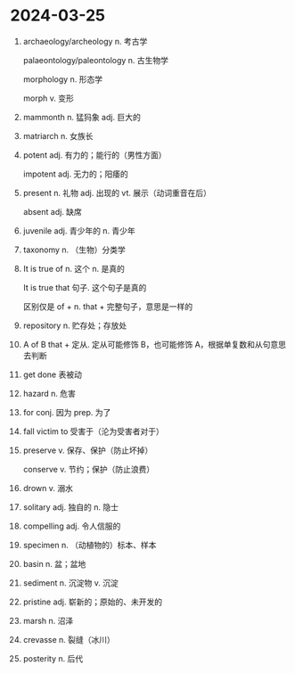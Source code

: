 # 2024-03-25

1. archaeology/archeology n. 考古学

   palaeontology/paleontology n. 古生物学

   morphology n. 形态学

   morph v. 变形

2. mammonth n. 猛犸象 adj. 巨大的

3. matriarch n. 女族长

4. potent adj. 有力的；能行的（男性方面）

   impotent adj. 无力的；阳痿的

5. present n. 礼物 adj. 出现的 vt. 展示（动词重音在后）

   absent adj. 缺席

6. juvenile adj. 青少年的 n. 青少年

7. taxonomy n. （生物）分类学

8. It is true of n. 这个 n. 是真的

   It is true that 句子. 这个句子是真的

   区别仅是 of + n. that + 完整句子，意思是一样的

9. repository n. 贮存处；存放处

10. A of B that + 定从. 定从可能修饰 B，也可能修饰 A，根据单复数和从句意思去判断

11. get done 表被动

12. hazard n. 危害

13. for conj. 因为 prep. 为了

14. fall victim to 受害于（沦为受害者对于）

15. preserve v. 保存、保护（防止坏掉）

    conserve v. 节约；保护（防止浪费）

16. drown v. 溺水

17. solitary adj. 独自的 n. 隐士

18. compelling adj. 令人信服的

19. specimen n. （动植物的）标本、样本

20. basin n. 盆；盆地

21. sediment n. 沉淀物 v. 沉淀

22. pristine adj. 崭新的；原始的、未开发的

23. marsh n. 沼泽

24. crevasse n. 裂缝（冰川）

25. posterity n. 后代
